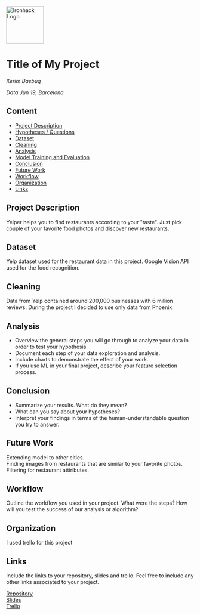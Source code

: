 <img src="https://bit.ly/2VnXWr2" alt="Ironhack Logo" width="100"/>

# Title of My Project
*Kerim Basbug*

*Data Jun 19, Barcelona*

## Content
- [Project Description](#project-description)
- [Hypotheses / Questions](#hypotheses-/-questions)
- [Dataset](#dataset)
- [Cleaning](#cleaning)
- [Analysis](#analysis)
- [Model Training and Evaluation](#model-training-and-evaluation)
- [Conclusion](#conclusion)
- [Future Work](#future-work)
- [Workflow](#workflow)
- [Organization](#organization)
- [Links](#links)

<a name="project-description"></a>

## Project Description
Yelper helps you to find restaurants according to your "taste". Just pick couple of your favorite food photos and discover new restaurants.

<a name="dataset"></a>

## Dataset
Yelp dataset used for the restaurant data in this project. 
Google Vision API used for the food recognition.

<a name="cleaning"></a>

## Cleaning
Data from Yelp contained around 200,000 businesses with 6 million reviews. During the project I decided to use only data from Phoenix.

<a name="analysis"></a>

## Analysis
* Overview the general steps you will go through to analyze your data in order to test your hypothesis.
* Document each step of your data exploration and analysis.
* Include charts to demonstrate the effect of your work. 
* If you use ML in your final project, describe your feature selection process.

<a name="conclusion"></a>

## Conclusion
* Summarize your results. What do they mean?
* What can you say about your hypotheses?
* Interpret your findings in terms of the human-understandable question you try to answer.

<a name="future-work"></a>

## Future Work
Extending model to other cities.  
Finding images from restaurants that are similar to your favorite photos.  
Filtering for restaurant attiributes.

<a name="workflow"></a>

## Workflow
Outline the workflow you used in your project. What were the steps?
How will you test the success of our analysis or algorithm?

<a name="organization"></a>

## Organization
I used trello for this project

<a name="links"></a>

## Links
Include the links to your repository, slides and trello. Feel free to include any other links associated to your project. 

[Repository](https://github.com/)  
[Slides](https://slides.com/)  
[Trello](https://trello.com/en)  
